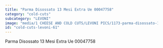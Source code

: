 ```yaml
---
title: "Parma Disossato 13 Mesi Extra Ue 00047758"
category: "cold-cuts"
subcategory: "LEVONI"
image: "media/1 CHEESE AND COLD CUTS/LEVONI PICS/1173-parma-disossato-13-mesi-extra-ue-00047758.jpg"
id: "cold-cuts-levoni-61"
---
```


Parma Disossato 13 Mesi Extra Ue 00047758

